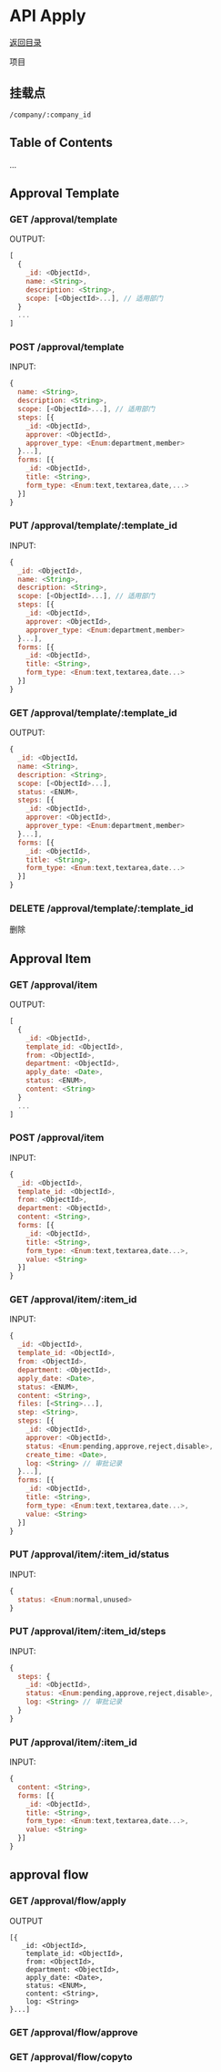 # API Apply

[返回目录](index.md)

项目

## 挂载点

```
/company/:company_id
```

## Table of Contents

...

## Approval Template

### GET /approval/template

OUTPUT:
```javascript
[
  {
    _id: <ObjectId>,
    name: <String>,
    description: <String>,
    scope: [<ObjectId>...], // 适用部门
  }
  ...
]
```

### POST /approval/template

INPUT:
```javascript
{
  name: <String>,
  description: <String>,
  scope: [<ObjectId>...], // 适用部门
  steps: [{
    _id: <ObjectId>,
    approver: <ObjectId>,
    approver_type: <Enum:department,member>
  }...],
  forms: [{
    _id: <ObjectId>,
    title: <String>,
    form_type: <Enum:text,textarea,date,...>
  }]
}
```

### PUT /approval/template/:template_id

INPUT:
```javascript
{
  _id: <ObjectId>,
  name: <String>,
  description: <String>,
  scope: [<ObjectId>...], // 适用部门
  steps: [{
    _id: <ObjectId>,
    approver: <ObjectId>,
    approver_type: <Enum:department,member>
  }...],
  forms: [{
    _id: <ObjectId>,
    title: <String>,
    form_type: <Enum:text,textarea,date...>
  }]
}
```

### GET /approval/template/:template_id

OUTPUT:
```javascript
{
  _id: <ObjectId，
  name: <String>,
  description: <String>,
  scope: [<ObjectId>...],
  status: <ENUM>,
  steps: [{
    _id: <ObjectId>,
    approver: <ObjectId>,
    approver_type: <Enum:department,member>
  }...],
  forms: [{
    _id: <ObjectId>,
    title: <String>,
    form_type: <Enum:text,textarea,date...>
  }]
}
```

### DELETE /approval/template/:template_id

删除

## Approval Item

### GET /approval/item

OUTPUT:
```javascript
[
  {
    _id: <ObjectId>,
    template_id: <ObjectId>,
    from: <ObjectId>,
    department: <ObjectId>,
    apply_date: <Date>,
    status: <ENUM>,
    content: <String>
  }
  ...
]
```

### POST /approval/item

INPUT:
```javascript
{
  _id: <ObjectId>,
  template_id: <ObjectId>,
  from: <ObjectId>,
  department: <ObjectId>,
  content: <String>,
  forms: [{
    _id: <ObjectId>,
    title: <String>,
    form_type: <Enum:text,textarea,date...>,
    value: <String>
  }]
}
```

### GET /approval/item/:item_id

INPUT:
```javascript
{
  _id: <ObjectId>,
  template_id: <ObjectId>,
  from: <ObjectId>,
  department: <ObjectId>,
  apply_date: <Date>,
  status: <ENUM>,
  content: <String>,
  files: [<String>...],
  step: <String>,
  steps: [{
    _id: <ObjectId>,
    approver: <ObjectId>,
    status: <Enum:pending,approve,reject,disable>,
    create_time: <Date>,
    log: <String> // 审批记录
  }...],
  forms: [{
    _id: <ObjectId>,
    title: <String>,
    form_type: <Enum:text,textarea,date...>,
    value: <String>
  }]
}
```

### PUT /approval/item/:item_id/status

INPUT:
```javascript
{
  status: <Enum:normal,unused>
}
```

### PUT /approval/item/:item_id/steps

INPUT:
```javascript
{
  steps: {
    _id: <ObjectId>,
    status: <Enum:pending,approve,reject,disable>,
    log: <String> // 审批记录
  }
}
```

### PUT /approval/item/:item_id

INPUT:
```javascript
{
  content: <String>,
  forms: [{
    _id: <ObjectId>,
    title: <String>,
    form_type: <Enum:text,textarea,date...>,
    value: <String>
  }]
}
```

## approval flow

### GET /approval/flow/apply

OUTPUT
```
[{
   _id: <ObjectId>,
    template_id: <ObjectId>,
    from: <ObjectId>,
    department: <ObjectId>,
    apply_date: <Date>,
    status: <ENUM>,
    content: <String>,
    log: <String>
}...]
```

### GET /approval/flow/approve

### GET /approval/flow/copyto

